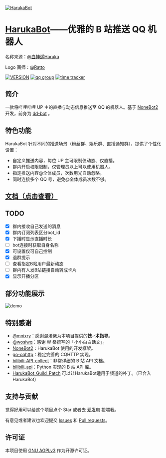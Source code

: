 [![HarukaBot](https://socialify.git.ci/SK-415/HarukaBot/image?description=1&font=Source%20Code%20Pro&forks=1&issues=1&language=1&logo=https%3A%2F%2Fraw.githubusercontent.com%2FSK-415%2FHarukaBot%2Fmaster%2Fdocs%2F.vuepress%2Fpublic%2Flogo.png&owner=1&pattern=Charlie%20Brown&stargazers=1&theme=Dark)](https://haruka-bot.sk415.icu/)

# [HarukaBot](https://haruka-bot.sk415.icu)——优雅的 B 站推送 QQ 机器人

名称来源：[@白神遥Haruka](https://space.bilibili.com/477332594)

Logo 画师：[@Ratto](https://space.bilibili.com/23242907)

[![VERSION](https://img.shields.io/pypi/v/haruka-bot)](https://haruka-bot.sk415.icu/about/CHANGELOG.html)
[![qq group](https://img.shields.io/badge/QQ%E7%BE%A4-629574472-orange)](https://jq.qq.com/?_wv=1027&k=sHPbCRAd)
[![time tracker](https://wakatime.com/badge/github/SK-415/HarukaBot.svg)](https://wakatime.com/badge/github/SK-415/HarukaBot)

## 简介

一款将哔哩哔哩 UP 主的直播与动态信息推送至 QQ 的机器人。基于 [NoneBot2](https://github.com/nonebot/nonebot2) 开发，前身为 [dd-bot](https://github.com/SK-415/dd-bot) 。

## 特色功能

HarukaBot 针对不同的推送场景（粉丝群、娱乐群、直播通知群），提供了个性化设置：

- 自定义推送内容，每位 UP 主可限制仅动态、仅直播。
- 群内开启权限限制，仅管理员以上可以使用机器人。
- 指定推送内容@全体成员，次数用光自动忽略。
- 同时连接多个 QQ 号，避免@全体成员次数不够。

## [文档（点击查看）](https://haruka-bot.sk415.icu)

## TODO
- [x] 群内接收自己发送的消息
- [x] 群内订阅列表区分bot_id
- [x] 下播时显示直播时长
- [ ] bot连接时获取自身名称
- [x] 可设置仅可自己控制
- [x] 退群提示
- [ ] 查看指定B站用户最新动态
- [ ] 群内有人发B站链接自动转成卡片
- [x] 显示开播分区

## 部分功能展示

![demo](/docs/.vuepress/public/demo.png)

## 特别感谢

- [@mnixry](https://github.com/mnixry)：感谢混淆佬为本项目提供的**技♂术指导**。
- [@wosiwq](https://github.com/wosiwq)：感谢 W 桑撰写的「小小白白话文」。
- [NoneBot2](https://github.com/nonebot/nonebot2)：HarukaBot 使用的开发框架。
- [go-cqhttp](https://github.com/Mrs4s/go-cqhttp)：稳定完善的 CQHTTP 实现。
- [bilibili-API-collect](https://github.com/SocialSisterYi/bilibili-API-collect)：非常详细的 B 站 API 文档。
- [bilibili_api](https://github.com/Passkou/bilibili_api)：Python 实现的 B 站 API 库。
- [HarukaBot_Guild_Patch](https://github.com/17TheWord/HarukaBot_Guild_Patch) 可以让HarukaBot适用于频道的补丁。（已合入 HarukaBot）

## 支持与贡献

觉得好用可以给这个项目点个 Star 或者去 [爱发电](https://afdian.net/@HarukaBot) 投喂我。

有意见或者建议也欢迎提交 [Issues](https://github.com/SK-415/HarukaBot/issues) 和 [Pull requests](https://github.com/SK-415/HarukaBot/pulls)。

## 许可证
本项目使用 [GNU AGPLv3](https://choosealicense.com/licenses/agpl-3.0/) 作为开源许可证。
